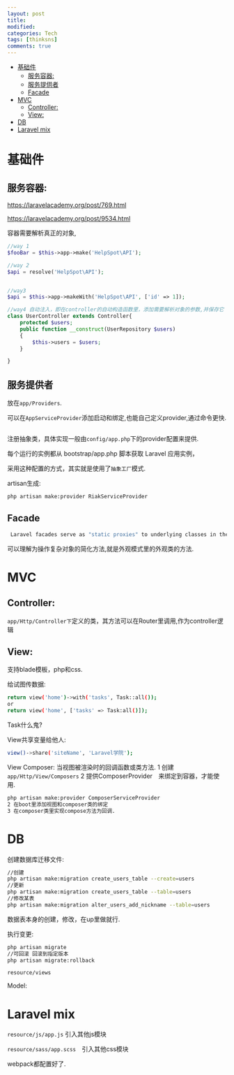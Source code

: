 ```yaml
---
layout: post
title:
modified:
categories: Tech
tags: [thinksns]
comments: true
---
```

<!-- TOC -->

- [基础件](#基础件)
    - [服务容器:](#服务容器)
    - [服务提供者](#服务提供者)
    - [Facade](#facade)
- [MVC](#mvc)
    - [Controller:](#controller)
    - [View:](#view)
- [DB](#db)
- [Laravel mix](#laravel-mix)

<!-- /TOC -->

# 基础件

## 服务容器:

<https://laravelacademy.org/post/769.html>

<https://laravelacademy.org/post/9534.html>


容器需要解析真正的对象,
```php
//way 1
$fooBar = $this->app->make('HelpSpot\API');

//way 2
$api = resolve('HelpSpot\API');


//way3
$api = $this->app->makeWith('HelpSpot\API', ['id' => 1]);

//way4 自动注入，即在controller的自动构造函数里，添加需要解析对象的参数,并保存它
class UserController extends Controller{
    protected $users;
    public function __construct(UserRepository $users)
    {
        $this->users = $users;
    }

}
```


## 服务提供者

放在`app/Providers`.

可以在`AppServiceProvider`添加启动和绑定,也能自己定义provider,通过命令更快.
```
```

注册抽象类，具体实现一般由`config/app.php`下的provider配置来提供.

每个运行的实例都从 bootstrap/app.php 脚本获取 Laravel 应用实例，

采用这种配置的方式，其实就是使用了`抽象工厂`模式.

artisan生成:
```sh
php artisan make:provider RiakServiceProvider
```

## Facade
```sh
 Laravel facades serve as "static proxies" to underlying classes in the service container, providing the benefit of a terse, expressive syntax while maintaining more testability and flexibility than traditional static methods.
```

可以理解为操作复杂对象的简化方法,就是外观模式里的外观类的方法.




# MVC

## Controller:
`app/Http/Controller下`定义的类，其方法可以在Router里调用,作为controller逻辑

## View:
支持blade模板，php和css.

给试图传数据:
```sh
return view('home')->with('tasks', Task::all());
or 
return view('home', ['tasks' => Task:all()]);
```
Task什么鬼?

View共享变量给他人:
```sh
view()->share('siteName', 'Laravel学院');
```

View Composer:
当视图被渲染时的回调函数或类方法.
1 创建`app/Http/View/Composers`
2 提供ComposerProvider　来绑定到容器，才能使用.
```sh
php artisan make:provider ComposerServiceProvider
2 在boot里添加视图和composer类的绑定
3 在composer类里实现compose方法为回调.
```

# DB

创建数据库迁移文件:
```sh
//创建
php artisan make:migration create_users_table --create=users
//更新
php artisan make:migration create_users_table --table=users
//修改某表
php artisan make:migration alter_users_add_nickname --table=users
```

数据表本身的创建，修改，在up里做就行.

执行变更:
```sh
php artisan migrate 
//可回滚 回滚到指定版本
php artisan migrate:rollback
```




`resource/views`

Model:

# Laravel mix

`resource/js/app.js` 引入其他js模块

`resource/sass/app.scss`　引入其他css模块

webpack都配置好了.




